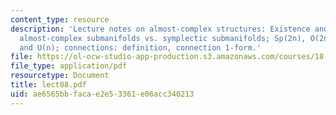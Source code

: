 ```yaml
---
content_type: resource
description: 'Lecture notes on almost-complex structures: Existence and contractibility;
  almost-complex submanifolds vs. symplectic submanifolds; Sp(2n), O(2n), GL(n,C),
  and U(n); connections: definition, connection 1-form.'
file: https://ol-ocw-studio-app-production.s3.amazonaws.com/courses/18-966-geometry-of-manifolds-spring-2007/ae6565bbfacae2e53361e06acc340213_lect08.pdf
file_type: application/pdf
resourcetype: Document
title: lect08.pdf
uid: ae6565bb-faca-e2e5-3361-e06acc340213
---
```

